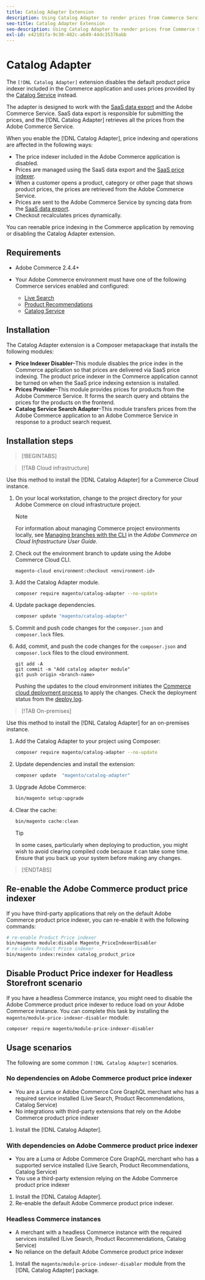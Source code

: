 ```yaml
---
title: Catalog Adapter Extension
description: Using Catalog Adapter to render prices from Commerce Services
seo-title: Catalog Adapter Extension
seo-description: Using Catalog Adapter to render prices from Commerce Services
exl-id: e42101fa-9c30-482c-a649-44dc35376abb
---
```

# Catalog Adapter

The `[!DNL Catalog Adapter]` extension disables the default product price indexer included in the Commerce application and uses prices provided by the [Catalog Service](../catalog-service/overview.md) instead.

The adapter is designed to work with the [SaaS data export](../data-export/overview.md) and the Adobe Commerce Service. SaaS data export is responsible for submitting the prices, and the [!DNL Catalog Adapter] retrieves all the prices from the Adobe Commerce Service.

When you enable the [!DNL Catalog Adapter], price indexing and operations are affected in the following ways:

- The price indexer included in the Adobe Commerce application is disabled.
- Prices are managed using the SaaS data export and the [SaaS price indexer](price-indexing.md).
- When a customer opens a product, category or other page that shows product prices, the prices are retrieved from the Adobe Commerce Service.
- Prices are sent to the Adobe Commerce Service by syncing data from the [SaaS data export](../data-export/overview.md).
- Checkout recalculates prices dynamically.

 You can reenable price indexing in the Commerce application by removing or disabling the Catalog Adapter extension.

## Requirements

- Adobe Commerce 2.4.4+
- Your Adobe Commerce environment must have one of the following Commerce services enabled and configured:

  - [Live Search](../live-search/install.md)
  - [Product Recommendations](../product-recommendations/install-configure.md)
  - [Catalog Service](../catalog-service/installation.md)

## Installation

The Catalog Adapter extension is a Composer metapackage that installs the following modules:

- **Price Indexer Disabler**–This module disables the price index in the Commerce application so that prices are delivered via SaaS price indexing. The product price indexer in the Commerce application cannot be turned on when the SaaS price indexing extension is installed.
- **Prices Provider**–This module provides prices for products from the Adobe Commerce Service. It forms the search query and obtains the prices for the products on the frontend.
- **Catalog Service Search Adapter**–This module transfers prices from the Adobe Commerce application to an Adobe Commerce Service in response to a product search request.

## Installation steps

>[!BEGINTABS]

>[!TAB Cloud infrastructure]

Use this method to install the [!DNL Catalog Adapter] for a Commerce Cloud instance.

1. On your local workstation, change to the project directory for your Adobe Commerce on cloud infrastructure project.

   >[!NOTE]
   >
   >For information about managing Commerce project environments locally, see [Managing branches with the CLI](https://experienceleague.adobe.com/en/docs/commerce-cloud-service/user-guide/develop/cli-branches) in the _Adobe Commerce on Cloud Infrastructure User Guide_.

1. Check out the environment branch to update using the Adobe Commerce Cloud CLI.

   ```shell
   magento-cloud environment:checkout <environment-id>
   ```

1. Add the Catalog Adapter module.

   ```bash
   composer require magento/catalog-adapter --no-update
   ```

1. Update package dependencies.

   ```bash
   composer update "magento/catalog-adapter"
   ```

1. Commit and push code changes for the `composer.json` and `composer.lock` files.

1. Add, commit, and push the code changes for the `composer.json` and `composer.lock` files to the cloud environment.

   ```shell
   git add -A
   git commit -m "Add catalog adapter module"
   git push origin <branch-name>
   ```

   Pushing the updates to the cloud environment initiates the [Commerce cloud deployment process](https://experienceleague.adobe.com/en/docs/commerce-cloud-service/user-guide/develop/deploy/process) to apply the changes. Check the deployment status from the [deploy log](https://experienceleague.adobe.com/en/docs/commerce-cloud-service/user-guide/develop/test/log-locations#deploy-log).

>[!TAB On-premises]

Use this method to install the [!DNL Catalog Adapter] for an on-premises instance.

1. Add the Catalog Adapter to your project using Composer:

   ```bash
   composer require magento/catalog-adapter --no-update
   ```

1. Update dependencies and install the extension:

   ```bash
   composer update  "magento/catalog-adapter"
   ```

1. Upgrade Adobe Commerce:

   ```bash
   bin/magento setup:upgrade
   ```

1. Clear the cache:

   ```bash
   bin/magento cache:clean
   ```

   >[!TIP]
   >
   >In some cases, particularly when deploying to production, you might wish to avoid clearing compiled code because it can take some time. Ensure that you back up your system before making any changes.

>[!ENDTABS]


## Re-enable the Adobe Commerce product price indexer

If you have third-party applications that rely on the default Adobe Commerce product price indexer, you can re-enable it with the following commands:

```bash
# re-enable Product Price indexer
bin/magento module:disable Magento_PriceIndexerDisabler
# re-index Product Price indexer
bin/magento index:reindex catalog_product_price
```

## Disable Product Price indexer for Headless Storefront scenario

If you have a headless Commerce instance, you might need to disable the Adobe Commerce product price indexer to reduce load on your Adobe Commerce instance. You can complete this task by installing the `magento/module-price-indexer-disabler` module:

```bash
composer require magento/module-price-indexer-disabler
```

## Usage scenarios

The following are some common `[!DNL Catalog Adapter]` scenarios.

### No dependencies on Adobe Commerce product price indexer

- You are a Luma or Adobe Commerce Core GraphQL merchant who has a required service installed (Live Search, Product Recommendations, Catalog Service)
- No integrations with third-party extensions that rely on the Adobe Commerce product price indexer

1. Install the [!DNL Catalog Adapter].

### With dependencies on Adobe Commerce product price indexer

- You are a Luma or Adobe Commerce Core GraphQL merchant who has a supported service installed (Live Search, Product Recommendations, Catalog Service)
- You use a third-party extension relying on the Adobe Commerce product price indexer

1. Install the [!DNL Catalog Adapter].
1. Re-enable the default Adobe Commerce product price indexer.

### Headless Commerce instances

- A merchant with a headless Commerce instance with the required services installed (Live Search, Product Recommendations, Catalog Service)
- No reliance on the default Adobe Commerce product price indexer

1. Install the `magento/module-price-indexer-disabler` module from the [!DNL Catalog Adapter] package.
